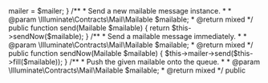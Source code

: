 <?php

namespace Illuminate\Support\Testing\Fakes;

use Illuminate\Mail\PendingMail;
use Illuminate\Contracts\Mail\Mailable;

class PendingMailFake extends PendingMail
{
    /**
     * Create a new instance.
     *
     * @param  \Illuminate\Support\Testing\Fakes\MailFake  $mailer
     * @return void
     */
    public function __construct($mailer)
    {
        $this->mailer = $mailer;
    }

    /**
     * Send a new mailable message instance.
     *
     * @param  \Illuminate\Contracts\Mail\Mailable $mailable;
     * @return mixed
     */
    public function send(Mailable $mailable)
    {
        return $this->sendNow($mailable);
    }

    /**
     * Send a mailable message immediately.
     *
     * @param  \Illuminate\Contracts\Mail\Mailable $mailable;
     * @return mixed
     */
    public function sendNow(Mailable $mailable)
    {
        $this->mailer->send($this->fill($mailable));
    }

    /**
     * Push the given mailable onto the queue.
     *
     * @param  \Illuminate\Contracts\Mail\Mailable $mailable;
     * @return mixed
     */
    public